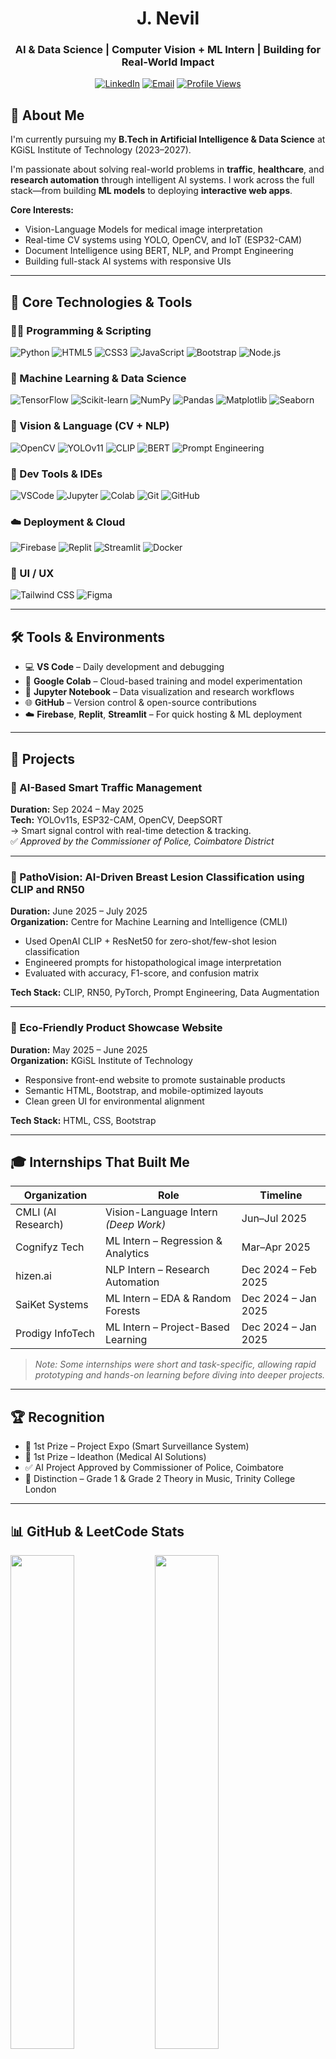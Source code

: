 <div align="center">

# J. Nevil

### AI & Data Science | Computer Vision + ML Intern | Building for Real-World Impact

[![LinkedIn](https://img.shields.io/badge/LinkedIn-nevilj-blue?style=flat&logo=linkedin)](https://www.linkedin.com/in/nevilj)
[![Email](https://img.shields.io/badge/Email-nevilj22@gmail.com-red?style=flat&logo=gmail)](mailto:nevilj22@gmail.com)
[![Profile Views](https://komarev.com/ghpvc/?username=nevil2006&label=Profile%20views&color=0e75b6&style=flat)](https://github.com/nevil2006)

</div>

## 🚀 About Me

I'm currently pursuing my **B.Tech in Artificial Intelligence & Data Science** at KGiSL Institute of Technology (2023–2027).

I'm passionate about solving real-world problems in **traffic**, **healthcare**, and **research automation** through intelligent AI systems. I work across the full stack—from building **ML models** to deploying **interactive web apps**.

**Core Interests:**
- Vision-Language Models for medical image interpretation  
- Real-time CV systems using YOLO, OpenCV, and IoT (ESP32-CAM)  
- Document Intelligence using BERT, NLP, and Prompt Engineering  
- Building full-stack AI systems with responsive UIs

---

## 🧠 Core Technologies & Tools

### 👨‍💻 Programming & Scripting
![Python](https://img.shields.io/badge/Python-3776AB?style=for-the-badge&logo=python&logoColor=white)
![HTML5](https://img.shields.io/badge/HTML5-E34F26?style=for-the-badge&logo=html5&logoColor=white)
![CSS3](https://img.shields.io/badge/CSS3-1572B6?style=for-the-badge&logo=css3&logoColor=white)
![JavaScript](https://img.shields.io/badge/JavaScript-F7DF1E?style=for-the-badge&logo=javascript&logoColor=black)
![Bootstrap](https://img.shields.io/badge/Bootstrap-7952B3?style=for-the-badge&logo=bootstrap&logoColor=white)
![Node.js](https://img.shields.io/badge/Node.js-339933?style=for-the-badge&logo=nodedotjs&logoColor=white)

### 🧪 Machine Learning & Data Science
![TensorFlow](https://img.shields.io/badge/TensorFlow-FF6F00?style=for-the-badge&logo=tensorflow&logoColor=white)
![Scikit-learn](https://img.shields.io/badge/Scikit--Learn-F7931E?style=for-the-badge&logo=scikit-learn&logoColor=white)
![NumPy](https://img.shields.io/badge/NumPy-013243?style=for-the-badge&logo=numpy&logoColor=white)
![Pandas](https://img.shields.io/badge/Pandas-150458?style=for-the-badge&logo=pandas&logoColor=white)
![Matplotlib](https://img.shields.io/badge/Matplotlib-11557C?style=for-the-badge&logo=python&logoColor=white)
![Seaborn](https://img.shields.io/badge/Seaborn-3776AB?style=for-the-badge&logo=python&logoColor=white)

### 🧠 Vision & Language (CV + NLP)
![OpenCV](https://img.shields.io/badge/OpenCV-5C3EE8?style=for-the-badge&logo=opencv&logoColor=white)
![YOLOv11](https://img.shields.io/badge/YOLOv11-00FFFF?style=for-the-badge&logo=darkreader&logoColor=black)
![CLIP](https://img.shields.io/badge/CLIP-VLM-informational?style=for-the-badge)
![BERT](https://img.shields.io/badge/BERT-NLP-blue?style=for-the-badge)
![Prompt Engineering](https://img.shields.io/badge/Prompt_Engineering-FFD700?style=for-the-badge)

### 🧰 Dev Tools & IDEs
![VSCode](https://img.shields.io/badge/VSCode-007ACC?style=for-the-badge&logo=visual-studio-code&logoColor=white)
![Jupyter](https://img.shields.io/badge/Jupyter-F37626?style=for-the-badge&logo=jupyter&logoColor=white)
![Colab](https://img.shields.io/badge/Google_Colab-F9AB00?style=for-the-badge&logo=googlecolab&logoColor=white)
![Git](https://img.shields.io/badge/Git-F05032?style=for-the-badge&logo=git&logoColor=white)
![GitHub](https://img.shields.io/badge/GitHub-181717?style=for-the-badge&logo=github&logoColor=white)

### ☁️ Deployment & Cloud
![Firebase](https://img.shields.io/badge/Firebase-FFCA28?style=for-the-badge&logo=firebase&logoColor=black)
![Replit](https://img.shields.io/badge/Replit-667881?style=for-the-badge&logo=replit&logoColor=white)
![Streamlit](https://img.shields.io/badge/Streamlit-FF4B4B?style=for-the-badge&logo=streamlit&logoColor=white)
![Docker](https://img.shields.io/badge/Docker-2496ED?style=for-the-badge&logo=docker&logoColor=white)

### 🎨 UI / UX
![Tailwind CSS](https://img.shields.io/badge/Tailwind_CSS-06B6D4?style=for-the-badge&logo=tailwindcss&logoColor=white)
![Figma](https://img.shields.io/badge/Figma-F24E1E?style=for-the-badge&logo=figma&logoColor=white)

---

## 🛠 Tools & Environments

- 💻 **VS Code** – Daily development and debugging  
- 🧪 **Google Colab** – Cloud-based training and model experimentation  
- 📒 **Jupyter Notebook** – Data visualization and research workflows  
- 🌐 **GitHub** – Version control & open-source contributions  
- ☁️ **Firebase**, **Replit**, **Streamlit** – For quick hosting & ML deployment  

---

## 📁 Projects

### 🚦 AI-Based Smart Traffic Management  
**Duration:** Sep 2024 – May 2025  
**Tech:** YOLOv11s, ESP32-CAM, OpenCV, DeepSORT  
→ Smart signal control with real-time detection & tracking.  
✅ *Approved by the Commissioner of Police, Coimbatore District*

---

### 🧠 PathoVision: AI-Driven Breast Lesion Classification using CLIP and RN50  
**Duration:** June 2025 – July 2025  
**Organization:** Centre for Machine Learning and Intelligence (CMLI)  

- Used OpenAI CLIP + ResNet50 for zero-shot/few-shot lesion classification  
- Engineered prompts for histopathological image interpretation  
- Evaluated with accuracy, F1-score, and confusion matrix  

**Tech Stack:** CLIP, RN50, PyTorch, Prompt Engineering, Data Augmentation  

---

### 🌱 Eco-Friendly Product Showcase Website  
**Duration:** May 2025 – June 2025  
**Organization:** KGiSL Institute of Technology  

- Responsive front-end website to promote sustainable products  
- Semantic HTML, Bootstrap, and mobile-optimized layouts  
- Clean green UI for environmental alignment  

**Tech Stack:** HTML, CSS, Bootstrap  

---

## 🎓 Internships That Built Me

| Organization        | Role                                  | Timeline              |
|---------------------|----------------------------------------|-----------------------|
| CMLI (AI Research)  | Vision-Language Intern *(Deep Work)*   | Jun–Jul 2025          |
| Cognifyz Tech       | ML Intern – Regression & Analytics     | Mar–Apr 2025          |
| hizen.ai            | NLP Intern – Research Automation       | Dec 2024 – Feb 2025   |
| SaiKet Systems      | ML Intern – EDA & Random Forests       | Dec 2024 – Jan 2025   |
| Prodigy InfoTech    | ML Intern – Project-Based Learning     | Dec 2024 – Jan 2025   |

> *Note: Some internships were short and task-specific, allowing rapid prototyping and hands-on learning before diving into deeper projects.*

---

## 🏆 Recognition

- 🥇 1st Prize – Project Expo (Smart Surveillance System)  
- 🥇 1st Prize – Ideathon (Medical AI Solutions)  
- ✅ AI Project Approved by Commissioner of Police, Coimbatore  
- 🎼 Distinction – Grade 1 & Grade 2 Theory in Music, Trinity College London  

---

## 📊 GitHub & LeetCode Stats

<p>
  <img src="https://github-readme-stats.vercel.app/api?username=nevil2006&show_icons=true&theme=radical" width="45%" />
  <img src="https://github-readme-streak-stats.herokuapp.com/?user=nevil2006&theme=radical" width="45%" />
  <br/>
  <img src="https://github-readme-stats.vercel.app/api/top-langs/?username=nevil2006&theme=dark&layout=compact" width="40%" />
  <img src="https://leetcard.jacoblin.cool/nevilj?theme=dark&font=Kanit" width="50%" />
</p>

---

## 📬 Connect With Me

- [LinkedIn](https://www.linkedin.com/in/nevilj)  
- [Email](mailto:nevilj22@gmail.com)  
- [GitHub](https://github.com/nevil2006)  

---

> “My mission is simple: Build intelligent systems that don’t just predict but **deliver value at the edge, in the clinic, and in the real world**.”
